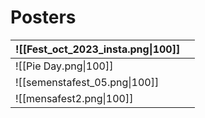 # Posters


| ![[Fest_oct_2023_insta.png\|100]] |     |
| --------------------------------- | --- |
| ![[Pie Day.png\|100]]             |     |
| ![[semenstafest_05.png\|100]]     |     |
| ![[mensafest2.png\|100]]          |     |
